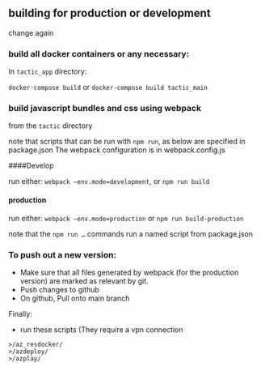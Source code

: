 ## building for production or development
change again

### build all docker containers or any necessary:
In `tactic_app` directory:

`docker-compose build` or `docker-compose build tactic_main`

### build javascript bundles and css using webpack
from the `tactic` directory

note that scripts that can be run with `npm run`, as below are specified in package.json
The webpack configuration is in webpack.config.js

####Develop

run either:
`webpack —env.mode=development`, or `npm run build` 

#### production
run either:
`webpack —env.mode=production`
or
`npm run build-production`

note that the `npm run …` commands run a named script from package.json  

### To push out a new version:

* Make sure that all files generated by webpack (for the production version) are marked as relevant by git.
* Push changes to github
* On github, Pull onto main branch

Finally:
* run these scripts (They require a vpn connection

```
>/az_resdocker/
>/azdeploy/
>/azplay/
```

